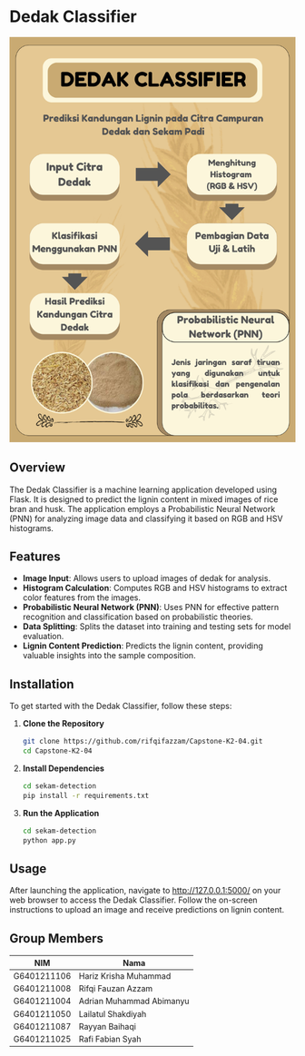 # Dedak Classifier

![Poster](poster-capstone.png)

## Overview
The Dedak Classifier is a machine learning application developed using Flask. It is designed to predict the lignin content in mixed images of rice bran and husk. The application employs a Probabilistic Neural Network (PNN) for analyzing image data and classifying it based on RGB and HSV histograms.

## Features
- **Image Input**: Allows users to upload images of dedak for analysis.
- **Histogram Calculation**: Computes RGB and HSV histograms to extract color features from the images.
- **Probabilistic Neural Network (PNN)**: Uses PNN for effective pattern recognition and classification based on probabilistic theories.
- **Data Splitting**: Splits the dataset into training and testing sets for model evaluation.
- **Lignin Content Prediction**: Predicts the lignin content, providing valuable insights into the sample composition.

## Installation

To get started with the Dedak Classifier, follow these steps:

1. **Clone the Repository**
   ```bash
   git clone https://github.com/rifqifazzam/Capstone-K2-04.git
   cd Capstone-K2-04
   ```


2. **Install Dependencies**
    ```bash
    cd sekam-detection
    pip install -r requirements.txt
    ```
3. **Run the Application**
    ```bash
    cd sekam-detection
    python app.py
    ```

## Usage
After launching the application, navigate to http://127.0.0.1:5000/ on your web browser to access the Dedak Classifier. Follow the on-screen instructions to upload an image and receive predictions on lignin content.

## Group Members

| NIM          | Nama                        |
|--------------|-----------------------------|
| G6401211106  | Hariz Krisha Muhammad       |
| G6401211008  | Rifqi Fauzan Azzam          |
| G6401211004  | Adrian Muhammad Abimanyu    |
| G6401211050  | Lailatul Shakdiyah          |
| G6401211087  | Rayyan Baihaqi              |
| G6401211025  | Rafi Fabian Syah            |
